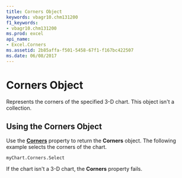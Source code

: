 ```yaml
---
title: Corners Object
keywords: vbagr10.chm131200
f1_keywords:
- vbagr10.chm131200
ms.prod: excel
api_name:
- Excel.Corners
ms.assetid: 2b85affa-f501-5458-67f1-f167bc422507
ms.date: 06/08/2017
---
```



# Corners Object

Represents the corners of the specified 3-D chart. This object isn't a collection.


## Using the Corners Object

Use the **[Corners](corners-property.md)** property to return the **Corners** object. The following example selects the corners of the chart.


```
myChart.Corners.Select
```

If the chart isn't a 3-D chart, the **Corners** property fails.


